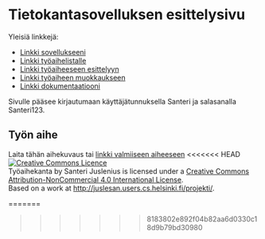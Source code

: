 # Tietokantasovelluksen esittelysivu

Yleisiä linkkejä:

* [Linkki sovellukseeni](https://juslesan.users.cs.helsinki.fi/projekti)
* [Linkki työaihelistalle](https://juslesan.users.cs.helsinki.fi/projekti/tyoaiheet)
* [Linkki työaiheeseen esittelyyn](https://juslesan.users.cs.helsinki.fi/projekti/tyoaiheet/1)
* [Linkki työaiheen muokkaukseen](https://juslesan.users.cs.helsinki.fi/projekti/tyoaiheet/1/edit)
* [Linkki dokumentaatiooni](https://github.com/juslesan/Tsoha-Bootstrap/blob/master/doc/dokumentaatio.pdf)

Sivulle pääsee kirjautumaan käyttäjätunnuksella Santeri ja salasanalla Santeri123.

## Työn aihe

Laita tähän aihekuvaus tai [linkki valmiiseen aiheeseen](http://advancedkittenry.github.io/suunnittelu_ja_tyoymparisto/aiheet/Tyoaihekanta.html) 
<<<<<<< HEAD
<a rel="license" href="http://creativecommons.org/licenses/by-nc/4.0/"><img alt="Creative Commons Licence" style="border-width:0" src="https://i.creativecommons.org/l/by-nc/4.0/88x31.png" /></a><br /><span xmlns:dct="http://purl.org/dc/terms/" property="dct:title">Työaihekanta</span> by <span xmlns:cc="http://creativecommons.org/ns#" property="cc:attributionName">Santeri Juslenius</span> is licensed under a <a rel="license" href="http://creativecommons.org/licenses/by-nc/4.0/">Creative Commons Attribution-NonCommercial 4.0 International License</a>.<br />Based on a work at <a xmlns:dct="http://purl.org/dc/terms/" href="http://juslesan.users.cs.helsinki.fi/projekti/" rel="dct:source">http://juslesan.users.cs.helsinki.fi/projekti/</a>.

=======
>>>>>>> 8183802e892f04b82aa6d0330c18d9b79bd30980
